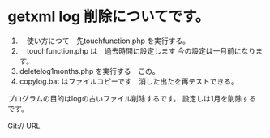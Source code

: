 
 # getxml log 削除についてです。


1. 　使い方につて　先touchfunction.php を実行する。
2. 　touchfunction.php は　過去時間に設定します 今の設定は一月前になります。
3.   deletelog1months.php を実行する　この。
4.   copylog.bat はファイルコピーです　消した出たを再テストできる。

プログラムの目的はlogの古いファイル削除するです。
設定しは1月を削除するです。

Git:// URL　


